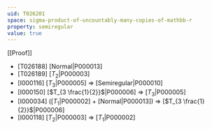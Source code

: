 ```yaml
---
uid: T026201
space: sigma-product-of-uncountably-many-copies-of-mathbb-r
property: semiregular
value: true
---
```

[[Proof]]

* [T026188] [Normal|P000013]
* [T026189] [$T_2$|P000003]
* [I000116] [$T_3$|P000005] => [Semiregular|P000010]
* [I000150] [$T_{3 \frac{1}{2}}$|P000006] => [$T_3$|P000005]
* [I000034] ([$T_1$|P000002] + [Normal|P000013]) => [$T_{3 \frac{1}{2}}$|P000006]
* [I000118] [$T_2$|P000003] => [$T_1$|P000002]

